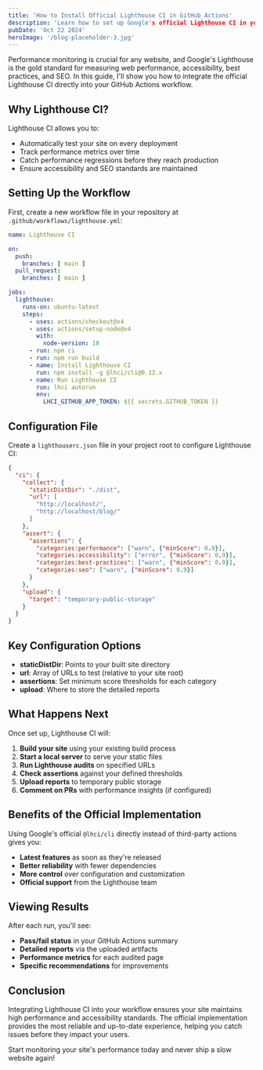 ```yaml
---
title: 'How to Install Official Lighthouse CI in GitHub Actions'
description: 'Learn how to set up Google's official Lighthouse CI in your GitHub Actions workflow to automatically test your website performance, accessibility, and SEO.'
pubDate: 'Oct 22 2024'
heroImage: '/blog-placeholder-3.jpg'
---
```


Performance monitoring is crucial for any website, and Google's Lighthouse is the gold standard for measuring web performance, accessibility, best practices, and SEO. In this guide, I'll show you how to integrate the official Lighthouse CI directly into your GitHub Actions workflow.

## Why Lighthouse CI?

Lighthouse CI allows you to:
- Automatically test your site on every deployment
- Track performance metrics over time
- Catch performance regressions before they reach production
- Ensure accessibility and SEO standards are maintained

## Setting Up the Workflow

First, create a new workflow file in your repository at `.github/workflows/lighthouse.yml`:

```yaml
name: Lighthouse CI

on:
  push:
    branches: [ main ]
  pull_request:
    branches: [ main ]

jobs:
  lighthouse:
    runs-on: ubuntu-latest
    steps:
      - uses: actions/checkout@v4
      - uses: actions/setup-node@v4
        with:
          node-version: 18
      - run: npm ci
      - run: npm run build
      - name: Install Lighthouse CI
        run: npm install -g @lhci/cli@0.12.x
      - name: Run Lighthouse CI
        run: lhci autorun
        env:
          LHCI_GITHUB_APP_TOKEN: ${{ secrets.GITHUB_TOKEN }}
```

## Configuration File

Create a `lighthouserc.json` file in your project root to configure Lighthouse CI:

```json
{
  "ci": {
    "collect": {
      "staticDistDir": "./dist",
      "url": [
        "http://localhost/",
        "http://localhost/blog/"
      ]
    },
    "assert": {
      "assertions": {
        "categories:performance": ["warn", {"minScore": 0.9}],
        "categories:accessibility": ["error", {"minScore": 0.9}],
        "categories:best-practices": ["warn", {"minScore": 0.9}],
        "categories:seo": ["warn", {"minScore": 0.9}]
      }
    },
    "upload": {
      "target": "temporary-public-storage"
    }
  }
}
```

## Key Configuration Options

- **staticDistDir**: Points to your built site directory
- **url**: Array of URLs to test (relative to your site root)
- **assertions**: Set minimum score thresholds for each category
- **upload**: Where to store the detailed reports

## What Happens Next

Once set up, Lighthouse CI will:

1. **Build your site** using your existing build process
2. **Start a local server** to serve your static files
3. **Run Lighthouse audits** on specified URLs
4. **Check assertions** against your defined thresholds
5. **Upload reports** to temporary public storage
6. **Comment on PRs** with performance insights (if configured)

## Benefits of the Official Implementation

Using Google's official `@lhci/cli` directly instead of third-party actions gives you:

- **Latest features** as soon as they're released
- **Better reliability** with fewer dependencies
- **More control** over configuration and customization
- **Official support** from the Lighthouse team

## Viewing Results

After each run, you'll see:
- **Pass/fail status** in your GitHub Actions summary
- **Detailed reports** via the uploaded artifacts
- **Performance metrics** for each audited page
- **Specific recommendations** for improvements

## Conclusion

Integrating Lighthouse CI into your workflow ensures your site maintains high performance and accessibility standards. The official implementation provides the most reliable and up-to-date experience, helping you catch issues before they impact your users.

Start monitoring your site's performance today and never ship a slow website again!
